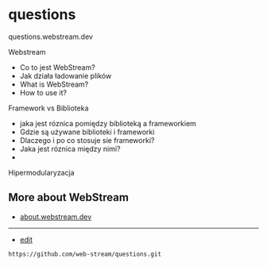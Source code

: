 # questions
questions.webstream.dev




Webstream
+ Co to jest WebStream?
+ Jak działa ładowanie plików
+ What is WebStream?
+ How to use it?


Framework vs Biblioteka
+ jaka jest róznica pomiędzy biblioteką a frameworkiem
+ Gdzie są używane biblioteki i frameworki
+ Dlaczego i po co stosuje sie frameworki?
+ Jaka jest róznica między nimi?
+ 

Hipermodularyzacja


## More about WebStream

+ [about.webstream.dev](https://about.webstream.dev)




---
+ [edit](https://github.com/web-stream/questions/edit/main/README.md)
```
https://github.com/web-stream/questions.git
```

